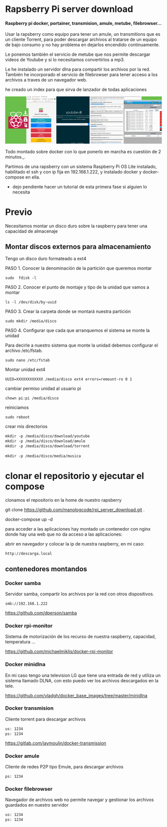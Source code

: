 # Rapsberry Pi server download 

#### Raspberry pi docker, portainer, transmision, amule, metube, filebrowser...

Usar la rapsberry como equipo para tener un amule, un transmitions que es un cliente Torrent, para poder descargar archivos al tratarse de un equipo de bajo consumo y no hay problema en dejarlos encendido continuamente.

Le ponemos también el servicio de metube que nos permite descargar videos de Youtube y si lo necesitamos convertirlos a mp3.

Le he instalado un servidor dlna para compartir los archivos por la red. También he incorporado el servicio de filebrowser para tener acceso a los archivos a traves de un navegador web.

he creado un index para que sirva de lanzador de todas aplicaciones

![title ><](captures/title.png)

Todo montado sobre docker con lo que ponerlo en marcha es cuestión de 2 minutos.,.

Partimos de una rapsberry con un sistema Raspberry Pi OS Lite instalado, habilitado el ssh y con ip fija en 192.168.1.222, y instalado docker y docker-compose en ella.

* dejo pendiente hacer un tutorial de esta primera fase si alguien lo necesita

# Previo

Necesitamos montar un disco duro sobre la raspberry para tener una capacidad de almacenaje

## Montar discos externos para almacenamiento

Tengo un disco duro formateado a ext4

PASO 1. Conocer la denominación de la partición que queremos montar

    sudo  fdisk -l

PASO 2. Conocer el punto de montaje y tipo de la unidad que vamos a montar

    ls -l /dev/disk/by-uuid

PASO 3. Crear la carpeta donde se montará nuestra partición

    sudo mkdir /media/disco

PASO 4. Configurar que cada que arranquemos el sistema se monte la unidad

Para decirle a nuestro sistema que monte la unidad debemos configurar el archivo /etc/fstab.

    sudo nano /etc/fstab

Montar unidad ext4

    UUID=XXXXXXXXXXXX /media/disco ext4 errors=remount-ro 0 1

cambiar permiso unidad al usuario pi

    chown pi:pi /media/disco

reiniciamos

    sudo reboot

crear mis directorios

    mkdir -p /media/disco/download/youtube
    mkdir -p /media/disco/download/amule
    mkdir -p /media/disco/download/torrent

    mkdir -p /media/disco/media/musica

# clonar el repositorio y ejecutar el compose

clonamos el repositorio en la home de nuestro rapsberry 

git clone https://github.com/manologcode/rpi_server_download.git .      


docker-compose up -d

para acceder a las aplicaciones hay montado un contenedor con nginx donde hay una web que no da acceso a las aplicaciones:

abrir en navegador y colocar la ip de nuestra raspberry, en mi caso:

    http://descarga.local


## contenedores montandos

### Docker samba

Servidor samba, compartir los archivos por la red con otros dispositivos. 

    smb://192.168.1.222

https://github.com/dperson/samba


### Docker rpi-monitor

Sistema de motorización de los recurso de nuestra raspberry, capacidad, temperatura ...

https://github.com/michaelmiklis/docker-rpi-monitor


### Docker minidlna

En mi caso tengo una television LG que tiene una entrada de red y utiliza un sistema llamado DLNA, con esto puedo ver los archivos descargados en la tele.

https://github.com/vladgh/docker_base_images/tree/master/minidlna

###  Docker transmision

Cliente torrent para descargar archivos

    us: 1234
    ps: 1234

https://gitlab.com/jaymoulin/docker-transmission


###  Docker amule

Cliente de redes P2P tipo Emule, para descargar archivos

    ps: 1234

###  Docker filebrowser

Navegador de archivos web no permite navegar y gestionar los archivos guardados en nuestro servidor

    us: 1234
    ps: 1234